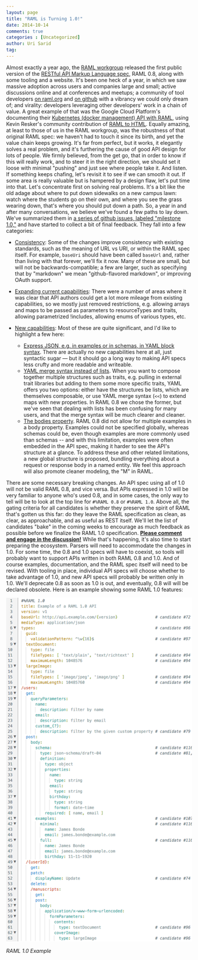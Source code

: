 ```yaml
---
layout: page
title: "RAML is Turning 1.0!"
date: 2014-10-14
comments: true
categories : [Uncategorized]
author: Uri Sarid
tag:
---
```


Almost exactly a year ago, the [RAML workgroup](http://raml.org/about.html#about-workgroup) released the first public version of the [RESTful API Markup Language spec](http://raml.org/spec.html "RAML 0.8 spec"), RAML 0.8, along with some tooling and a website. It's been one heck of a year, in which we saw massive adoption across users and companies large and small; active discussions online and at conferences and meetups; a community of tool developers [on raml.org](http://raml.org/projects.html) and [on github](https://github.com/search?o=desc&q=%22raml%22+created%3A%3E2013-07-01&s=updated&type=Repositories&utf8=%E2%9C%93) with a vibrancy we could only dream of; and virality: developers leveraging other developers' work in a chain of value. A great example of that was the Google Cloud Platform's documenting their [Kubernetes (docker management) API with RAML](https://github.com/GoogleCloudPlatform/kubernetes/tree/master/api), using Kevin Resker's community contribution of [RAML to HTML](https://github.com/kevinrenskers/raml2html). Equally amazing, at least to those of us in the RAML workgroup, was the robustness of that original RAML spec: we haven't had to touch it since its birth, and yet the value chain keeps growing. It's far from perfect, but it works, it elegantly solves a real problem, and it's furthering the cause of good API design for lots of people. We firmly believed, from the get go, that in order to know if this will really work, and to steer it in the right direction, we should set it loose with minimal "pushing" and just see where people take it. And listen. If something keeps chafing, let's revisit it to see if we can smooth it out. If some area is really valuable but is hampered by a design flaw, let's put time into that. Let's concentrate first on solving real problems. It's a bit like the old adage about where to put down sidewalks on a new campus lawn: watch where the students go on their own, and where you see the grass wearing down, that's where you should put down a path. So, a year in and after many conversations, we believe we've found a few paths to lay down. We've summarized them in [a series of github issues, labeled "milestone 1.0,"](https://github.com/raml-org/raml-spec/milestones/v1.0) and have started to collect a bit of final feedback. They fall into a few categories:

*   [Consistency](https://github.com/raml-org/raml-spec/issues?q=milestone%3Av1.0+label%3Aspec-consistency): Some of the changes improve consistency with existing standards, such as the meaning of URL vs URI, or within the RAML spec itself. For example, `baseUri` should have been called `baseUrl` and, rather than living with that forever, we'll fix it now. Many of these are small, but will not be backwards-compatible; a few are larger, such as specifying that by "markdown" we mean "github-flavored markdown", or improving OAuth support.

*   [Expanding current capabilities](https://github.com/raml-org/raml-spec/issues?q=milestone%3Av1.0+label%3Aspec-expand-current): There were a number of areas where it was clear that API authors could get a lot more mileage from existing capabilities, so we mostly just removed restrictions, e.g. allowing arrays and maps to be passed as parameters to resourceTypes and traits, allowing parametrized !includes, allowing enums of various types, etc.

*   [New capabilities](https://github.com/raml-org/raml-spec/issues?q=milestone%3Av1.0+label%3Aspec-new-capability): Most of these are quite significant, and I'd like to highlight a few here:
    *   [Express JSON, e.g. in examples or in schemas, in YAML block syntax](https://github.com/raml-org/raml-spec/issues/116). There are actually no new capabilities here at all, just syntactic sugar — but it should go a long way to making API specs less crufty and more readable and writeable.
    *   [YAML merge syntax instead of lists](https://github.com/raml-org/raml-spec/issues/103). When you want to compose together multiple structures such as traits, e.g. pulling in external trait libraries but adding to them some more specific traits, YAML offers you two options: either have the structures be lists, which are themselves composable, or use YAML merge syntax (`<<`) to extend maps with new properties. In RAML 0.8 we chose the former, but we've seen that dealing with lists has been confusing for many users, and that the merge syntax will be much clearer and cleaner.
    *   [The bodies property](https://github.com/raml-org/raml-spec/issues/107). RAML 0.8 did not allow for multiple examples in a body property. Examples could not be specified globally, whereas schemas could be, even though examples are more commonly used than schemas -- and with this limitation, examples were often embedded in the API spec, making it harder to see the API's structure at a glance. To address these and other related limitations, a new global structure is proposed, bundling everything about a request or response body in a named entity. We feel this approach will also promote cleaner modeling, the "M" in RAML.

There are some necessary breaking changes. An API spec using all of 1.0 will not be valid RAML 0.8, and vice versa. But APIs expressed in 1.0 will be very familiar to anyone who's used 0.8, and in some cases, the only way to tell will be to look at the top line for `#%RAML 0.8` or `#%RAML 1.0`. Above all, the gating criteria for all candidates is whether they preserve the spirit of RAML that's gotten us this far: do they leave the RAML specification as clean, as clear, as approachable, and as useful as REST itself. We'll let the list of candidates "bake" in the coming weeks to encourage as much feedback as possible before we finalize the RAML 1.0 specification. [**Please comment and engage in the discussion!**](https://github.com/raml-org/raml-spec/milestones/v1.0) While that's happening, it's also time to start preparing the ecosystem. Parsers will need to accommodate the changes in 1.0\. For some time, the 0.8 and 1.0 specs will have to coexist, so tools will probably want to support APIs written in both RAML 0.8 and 1.0\. And of course examples, documentation, and the RAML spec itself will need to be revised. With tooling in place, individual API specs will choose whether to take advantage of 1.0, and new API specs will probably be written only in 1.0\. We'll deprecate 0.8 as soon as 1.0 is out, and eventually, 0.8 will will be declared obsolete. Here is an example showing some RAML 1.0 features:

![RAML_1_0_example_1.png](/post_images/RAML_1_0_example_1.png "RAML_1_0_example_1.png")

_RAML 1.0 Example_